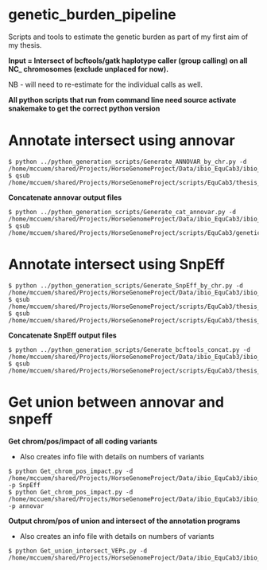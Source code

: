 # genetic_burden_pipeline
Scripts and tools to estimate the genetic burden as part of my first aim of my thesis.

**Input = Intersect of bcftools/gatk haplotype caller (group calling) on all NC_ chromosomes (exclude unplaced for now).**

NB - will need to re-estimate for the individual calls as well.

**All python scripts that run from command line need source activate snakemake to get the correct python version**

# Annotate intersect using annovar
```
$ python ../python_generation_scripts/Generate_ANNOVAR_by_chr.py -d /home/mccuem/shared/Projects/HorseGenomeProject/Data/ibio_EquCab3/ibio_output_files/joint_intersect/
$ qsub /home/mccuem/shared/Projects/HorseGenomeProject/scripts/EquCab3/thesis_workflow/VARIANT_ANNOTATION/ANNOVAR/ANNOVAR_intersect_NC_009149_3.pbs 
```
**Concatenate annovar output files**
```
$ python ../python_generation_scripts/Generate_cat_annovar.py -d /home/mccuem/shared/Projects/HorseGenomeProject/Data/ibio_EquCab3/ibio_output_files/joint_intersect/annovar/ 
$ qsub /home/mccuem/shared/Projects/HorseGenomeProject/scripts/EquCab3/genetic_burden_pipeline/variant_annotation/ANNOVAR/annovar_cat.pbs
```

# Annotate intersect using SnpEff
```
$ python ../python_generation_scripts/Generate_SnpEff_by_chr.py -d /home/mccuem/shared/Projects/HorseGenomeProject/Data/ibio_EquCab3/ibio_output_files/joint_intersect/
$ qsub /home/mccuem/shared/Projects/HorseGenomeProject/scripts/EquCab3/thesis_workflow/VARIANT_ANNOTATION/SnpEff/SnpEff_intersect_NC_009149_3.pbs 
$ qsub /home/mccuem/shared/Projects/HorseGenomeProject/scripts/EquCab3/thesis_workflow/VARIANT_ANNOTATION/SnpEff/SnpSift_filter_NC_009149_3.pbs 
```
**Concatenate SnpEff output files**
```
$ python ../python_generation_scripts/Generate_bcftools_concat.py -d /home/mccuem/shared/Projects/HorseGenomeProject/Data/ibio_EquCab3/ibio_output_files/joint_intersect/SnpEff
$ qsub /home/mccuem/shared/Projects/HorseGenomeProject/scripts/EquCab3/thesis_workflow/VARIANT_ANNOTATION/SnpEff/snpeff_concat.pbs 
```

# Get union between annovar and snpeff
**Get chrom/pos/impact of all coding variants**
- Also creates info file with details on numbers of variants
```
$ python Get_chrom_pos_impact.py -d /home/mccuem/shared/Projects/HorseGenomeProject/Data/ibio_EquCab3/ibio_output_files/joint_intersect/ -p SnpEff
$ python Get_chrom_pos_impact.py -d /home/mccuem/shared/Projects/HorseGenomeProject/Data/ibio_EquCab3/ibio_output_files/joint_intersect/ -p annovar
```
**Output chrom/pos of union and intersect of the annotation programs**
- Also creates an info file with details on numbers of variants
```
$ python Get_union_intersect_VEPs.py -d /home/mccuem/shared/Projects/HorseGenomeProject/Data/ibio_EquCab3/ibio_output_files/joint_intersect/
```
